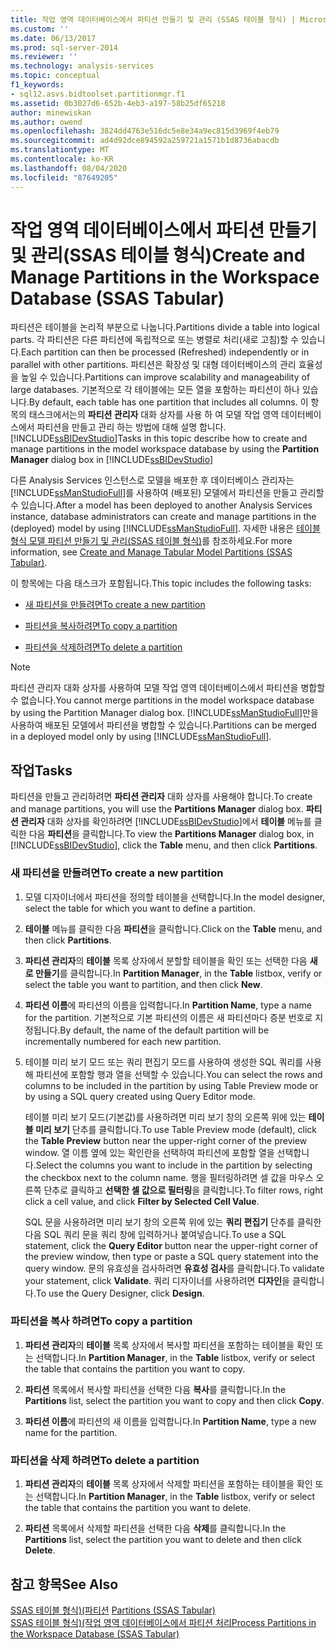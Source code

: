 ```yaml
---
title: 작업 영역 데이터베이스에서 파티션 만들기 및 관리 (SSAS 테이블 형식) | Microsoft Docs
ms.custom: ''
ms.date: 06/13/2017
ms.prod: sql-server-2014
ms.reviewer: ''
ms.technology: analysis-services
ms.topic: conceptual
f1_keywords:
- sql12.asvs.bidtoolset.partitionmgr.f1
ms.assetid: 0b3027d6-652b-4eb3-a197-58b25df65218
author: minewiskan
ms.author: owend
ms.openlocfilehash: 3824dd4763e516dc5e8e34a9ec815d3969f4eb79
ms.sourcegitcommit: ad4d92dce894592a259721a1571b1d8736abacdb
ms.translationtype: MT
ms.contentlocale: ko-KR
ms.lasthandoff: 08/04/2020
ms.locfileid: "87649205"
---
```

# <a name="create-and-manage-partitions-in-the-workspace-database-ssas-tabular"></a><span data-ttu-id="66641-102">작업 영역 데이터베이스에서 파티션 만들기 및 관리(SSAS 테이블 형식)</span><span class="sxs-lookup"><span data-stu-id="66641-102">Create and Manage Partitions in the Workspace Database (SSAS Tabular)</span></span>
  <span data-ttu-id="66641-103">파티션은 테이블을 논리적 부분으로 나눕니다.</span><span class="sxs-lookup"><span data-stu-id="66641-103">Partitions divide a table into logical parts.</span></span> <span data-ttu-id="66641-104">각 파티션은 다른 파티션에 독립적으로 또는 병렬로 처리(새로 고침)할 수 있습니다.</span><span class="sxs-lookup"><span data-stu-id="66641-104">Each partition can then be processed (Refreshed) independently or in parallel with other partitions.</span></span> <span data-ttu-id="66641-105">파티션은 확장성 및 대형 데이터베이스의 관리 효율성을 높일 수 있습니다.</span><span class="sxs-lookup"><span data-stu-id="66641-105">Partitions can improve scalability and manageability of large databases.</span></span> <span data-ttu-id="66641-106">기본적으로 각 테이블에는 모든 열을 포함하는 파티션이 하나 있습니다.</span><span class="sxs-lookup"><span data-stu-id="66641-106">By default, each table has one partition that includes all columns.</span></span> <span data-ttu-id="66641-107">이 항목의 태스크에서는의 **파티션 관리자** 대화 상자를 사용 하 여 모델 작업 영역 데이터베이스에서 파티션을 만들고 관리 하는 방법에 대해 설명 합니다.[!INCLUDE[ssBIDevStudio](../../includes/ssbidevstudio-md.md)]</span><span class="sxs-lookup"><span data-stu-id="66641-107">Tasks in this topic describe how to create and manage partitions in the model workspace database by using the **Partition Manager** dialog box in [!INCLUDE[ssBIDevStudio](../../includes/ssbidevstudio-md.md)]</span></span>  
  
 <span data-ttu-id="66641-108">다른 Analysis Services 인스턴스로 모델을 배포한 후 데이터베이스 관리자는 [!INCLUDE[ssManStudioFull](../../includes/ssmanstudiofull-md.md)]를 사용하여 (배포된) 모델에서 파티션을 만들고 관리할 수 있습니다.</span><span class="sxs-lookup"><span data-stu-id="66641-108">After a model has been deployed to another Analysis Services instance, database administrators can create and manage partitions in the (deployed) model by using [!INCLUDE[ssManStudioFull](../../includes/ssmanstudiofull-md.md)].</span></span> <span data-ttu-id="66641-109">자세한 내용은 [테이블 형식 모델 파티션 만들기 및 관리&#40;SSAS 테이블 형식&#41;](partitions-ssas-tabular.md)를 참조하세요.</span><span class="sxs-lookup"><span data-stu-id="66641-109">For more information, see [Create and Manage Tabular Model Partitions &#40;SSAS Tabular&#41;](partitions-ssas-tabular.md).</span></span>  
  
 <span data-ttu-id="66641-110">이 항목에는 다음 태스크가 포함됩니다.</span><span class="sxs-lookup"><span data-stu-id="66641-110">This topic includes the following tasks:</span></span>  
  
-   [<span data-ttu-id="66641-111">새 파티션을 만들려면</span><span class="sxs-lookup"><span data-stu-id="66641-111">To create a new partition</span></span>](#bkmk_create_new)  
  
-   [<span data-ttu-id="66641-112">파티션을 복사하려면</span><span class="sxs-lookup"><span data-stu-id="66641-112">To copy a partition</span></span>](#bkmk_copy)  
  
-   [<span data-ttu-id="66641-113">파티션을 삭제하려면</span><span class="sxs-lookup"><span data-stu-id="66641-113">To delete a partition</span></span>](#bkmk_delete)  
  
> [!NOTE]  
>  <span data-ttu-id="66641-114">파티션 관리자 대화 상자를 사용하여 모델 작업 영역 데이터베이스에서 파티션을 병합할 수 없습니다.</span><span class="sxs-lookup"><span data-stu-id="66641-114">You cannot merge partitions in the model workspace database by using the Partition Manager dialog box.</span></span> <span data-ttu-id="66641-115">[!INCLUDE[ssManStudioFull](../../includes/ssmanstudiofull-md.md)]만을 사용하여 배포된 모델에서 파티션을 병합할 수 있습니다.</span><span class="sxs-lookup"><span data-stu-id="66641-115">Partitions can be merged in a deployed model only by using [!INCLUDE[ssManStudioFull](../../includes/ssmanstudiofull-md.md)].</span></span>  
  
## <a name="tasks"></a><span data-ttu-id="66641-116">작업</span><span class="sxs-lookup"><span data-stu-id="66641-116">Tasks</span></span>  
 <span data-ttu-id="66641-117">파티션을 만들고 관리하려면 **파티션 관리자** 대화 상자를 사용해야 합니다.</span><span class="sxs-lookup"><span data-stu-id="66641-117">To create and manage partitions, you will use the **Partitions Manager** dialog box.</span></span> <span data-ttu-id="66641-118">**파티션 관리자** 대화 상자를 확인하려면 [!INCLUDE[ssBIDevStudio](../../includes/ssbidevstudio-md.md)]에서 **테이블** 메뉴를 클릭한 다음 **파티션**을 클릭합니다.</span><span class="sxs-lookup"><span data-stu-id="66641-118">To view the **Partitions Manager** dialog box, in [!INCLUDE[ssBIDevStudio](../../includes/ssbidevstudio-md.md)], click the **Table** menu, and then click **Partitions**.</span></span>  
  
###  <a name="to-create-a-new-partition"></a><a name="bkmk_create_new"></a><span data-ttu-id="66641-119">새 파티션을 만들려면</span><span class="sxs-lookup"><span data-stu-id="66641-119">To create a new partition</span></span>  
  
1.  <span data-ttu-id="66641-120">모델 디자이너에서 파티션을 정의할 테이블을 선택합니다.</span><span class="sxs-lookup"><span data-stu-id="66641-120">In the model designer, select the table for which you want to define a partition.</span></span>  
  
2.  <span data-ttu-id="66641-121">**테이블** 메뉴를 클릭한 다음 **파티션**을 클릭합니다.</span><span class="sxs-lookup"><span data-stu-id="66641-121">Click on the **Table** menu, and then click **Partitions**.</span></span>  
  
3.  <span data-ttu-id="66641-122">**파티션 관리자**의 **테이블** 목록 상자에서 분할할 테이블을 확인 또는 선택한 다음 **새로 만들기**를 클릭합니다.</span><span class="sxs-lookup"><span data-stu-id="66641-122">In **Partition Manager**, in the **Table** listbox, verify or select the table you want to partition, and then click **New**.</span></span>  
  
4.  <span data-ttu-id="66641-123">**파티션 이름**에 파티션의 이름을 입력합니다.</span><span class="sxs-lookup"><span data-stu-id="66641-123">In **Partition Name**, type a name for the partition.</span></span> <span data-ttu-id="66641-124">기본적으로 기본 파티션의 이름은 새 파티션마다 증분 번호로 지정됩니다.</span><span class="sxs-lookup"><span data-stu-id="66641-124">By default, the name of the default partition will be incrementally numbered for each new partition.</span></span>  
  
5.  <span data-ttu-id="66641-125">테이블 미리 보기 모드 또는 쿼리 편집기 모드를 사용하여 생성한 SQL 쿼리를 사용해 파티션에 포함할 행과 열을 선택할 수 있습니다.</span><span class="sxs-lookup"><span data-stu-id="66641-125">You can select the rows and columns to be included in the partition by using Table Preview mode or by using a SQL query created using Query Editor mode.</span></span>  
  
     <span data-ttu-id="66641-126">테이블 미리 보기 모드(기본값)를 사용하려면 미리 보기 창의 오른쪽 위에 있는 **테이블 미리 보기** 단추를 클릭합니다.</span><span class="sxs-lookup"><span data-stu-id="66641-126">To use Table Preview mode (default), click the **Table Preview** button near the upper-right corner of the preview window.</span></span> <span data-ttu-id="66641-127">열 이름 옆에 있는 확인란을 선택하여 파티션에 포함할 열을 선택합니다.</span><span class="sxs-lookup"><span data-stu-id="66641-127">Select the columns you want to include in the partition by selecting the checkbox next to the column name.</span></span> <span data-ttu-id="66641-128">행을 필터링하려면 셀 값을 마우스 오른쪽 단추로 클릭하고 **선택한 셀 값으로 필터링**을 클릭합니다.</span><span class="sxs-lookup"><span data-stu-id="66641-128">To filter rows, right click a cell value, and click **Filter by Selected Cell Value**.</span></span>  
  
     <span data-ttu-id="66641-129">SQL 문을 사용하려면 미리 보기 창의 오른쪽 위에 있는 **쿼리 편집기** 단추를 클릭한 다음 SQL 쿼리 문을 쿼리 창에 입력하거나 붙여넣습니다.</span><span class="sxs-lookup"><span data-stu-id="66641-129">To use a SQL statement, click the **Query Editor** button near the upper-right corner of the preview window, then type or paste a SQL query statement into the query window.</span></span> <span data-ttu-id="66641-130">문의 유효성을 검사하려면 **유효성 검사**를 클릭합니다.</span><span class="sxs-lookup"><span data-stu-id="66641-130">To validate your statement, click **Validate**.</span></span> <span data-ttu-id="66641-131">쿼리 디자이너를 사용하려면 **디자인**을 클릭합니다.</span><span class="sxs-lookup"><span data-stu-id="66641-131">To use the Query Designer, click **Design**.</span></span>  
  
###  <a name="to-copy-a-partition"></a><a name="bkmk_copy"></a><span data-ttu-id="66641-132">파티션을 복사 하려면</span><span class="sxs-lookup"><span data-stu-id="66641-132">To copy a partition</span></span>  
  
1.  <span data-ttu-id="66641-133">**파티션 관리자**의 **테이블** 목록 상자에서 복사할 파티션을 포함하는 테이블을 확인 또는 선택합니다.</span><span class="sxs-lookup"><span data-stu-id="66641-133">In **Partition Manager**, in the **Table** listbox, verify or select the table that contains the partition you want to copy.</span></span>  
  
2.  <span data-ttu-id="66641-134">**파티션** 목록에서 복사할 파티션을 선택한 다음 **복사**를 클릭합니다.</span><span class="sxs-lookup"><span data-stu-id="66641-134">In the **Partitions** list, select the partition you want to copy and then click **Copy**.</span></span>  
  
3.  <span data-ttu-id="66641-135">**파티션 이름**에 파티션의 새 이름을 입력합니다.</span><span class="sxs-lookup"><span data-stu-id="66641-135">In **Partition Name**, type a new name for the partition.</span></span>  
  
###  <a name="to-delete-a-partition"></a><a name="bkmk_delete"></a><span data-ttu-id="66641-136">파티션을 삭제 하려면</span><span class="sxs-lookup"><span data-stu-id="66641-136">To delete a partition</span></span>  
  
1.  <span data-ttu-id="66641-137">**파티션 관리자**의 **테이블** 목록 상자에서 삭제할 파티션을 포함하는 테이블을 확인 또는 선택합니다.</span><span class="sxs-lookup"><span data-stu-id="66641-137">In **Partition Manager**, in the **Table** listbox, verify or select the table that contains the partition you want to delete.</span></span>  
  
2.  <span data-ttu-id="66641-138">**파티션** 목록에서 삭제할 파티션을 선택한 다음 **삭제**를 클릭합니다.</span><span class="sxs-lookup"><span data-stu-id="66641-138">In the **Partitions** list, select the partition you want to delete and then click **Delete**.</span></span>  
  
## <a name="see-also"></a><span data-ttu-id="66641-139">참고 항목</span><span class="sxs-lookup"><span data-stu-id="66641-139">See Also</span></span>  
 <span data-ttu-id="66641-140">[SSAS 테이블 형식&#41;&#40;파티션](partitions-ssas-tabular.md) </span><span class="sxs-lookup"><span data-stu-id="66641-140">[Partitions &#40;SSAS Tabular&#41;](partitions-ssas-tabular.md) </span></span>  
 [<span data-ttu-id="66641-141">SSAS 테이블 형식&#41;&#40;작업 영역 데이터베이스에서 파티션 처리</span><span class="sxs-lookup"><span data-stu-id="66641-141">Process Partitions in the Workspace Database &#40;SSAS Tabular&#41;</span></span>](process-partitions-in-the-workspace-database-ssas-tabular.md)  
  
  
